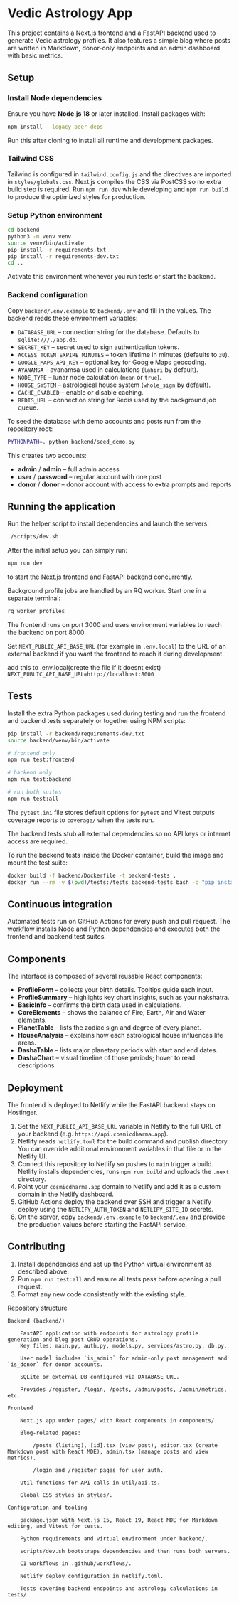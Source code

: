 # Vedic Astrology App

This project contains a Next.js frontend and a FastAPI backend used to generate Vedic astrology profiles. It also features a simple blog where posts are written in Markdown, donor-only endpoints and an admin dashboard with basic metrics.

## Setup

### Install Node dependencies

Ensure you have **Node.js 18** or later installed. Install packages with:

```bash
npm install --legacy-peer-deps
```
Run this after cloning to install all runtime and development packages.

### Tailwind CSS

Tailwind is configured in `tailwind.config.js` and the directives are imported
in `styles/globals.css`. Next.js compiles the CSS via PostCSS so no extra build
step is required. Run `npm run dev` while developing and `npm run build` to
produce the optimized styles for production.

### Setup Python environment

```bash
cd backend
python3 -m venv venv
source venv/bin/activate
pip install -r requirements.txt
pip install -r requirements-dev.txt
cd ..
```
Activate this environment whenever you run tests or start the backend.

### Backend configuration

Copy `backend/.env.example` to `backend/.env` and fill in the values. The backend
reads these environment variables:

* `DATABASE_URL` – connection string for the database. Defaults to
  `sqlite:///./app.db`.
* `SECRET_KEY` – secret used to sign authentication tokens.
* `ACCESS_TOKEN_EXPIRE_MINUTES` – token lifetime in minutes (defaults to `30`).
* `GOOGLE_MAPS_API_KEY` – optional key for Google Maps geocoding.
* `AYANAMSA` – ayanamsa used in calculations (`lahiri` by default).
* `NODE_TYPE` – lunar node calculation (`mean` or `true`).
* `HOUSE_SYSTEM` – astrological house system (`whole_sign` by default).
* `CACHE_ENABLED` – enable or disable caching.
* `REDIS_URL` – connection string for Redis used by the background job queue.

To seed the database with demo accounts and posts run from the repository root:

```bash
PYTHONPATH=. python backend/seed_demo.py
```

This creates two accounts:
* **admin** / **admin** – full admin access
* **user** / **password** – regular account with one post
* **donor** / **donor** – donor account with access to extra prompts and reports

## Running the application

Run the helper script to install dependencies and launch the servers:

```bash
./scripts/dev.sh
```

After the initial setup you can simply run:

```bash
npm run dev
```
to start the Next.js frontend and FastAPI backend concurrently.

Background profile jobs are handled by an RQ worker. Start one in a
separate terminal:

```bash
rq worker profiles
```

The frontend runs on port 3000 and uses environment variables to reach the backend on port 8000.

Set `NEXT_PUBLIC_API_BASE_URL` (for example in `.env.local`) to the URL of an
external backend if you want the frontend to reach it during development.

add this to .env.local(create the file if it doesnt exist)
`NEXT_PUBLIC_API_BASE_URL=http://localhost:8000`

## Tests

Install the extra Python packages used during testing and run the frontend and backend tests separately or together using NPM scripts:

```bash
pip install -r backend/requirements-dev.txt
source backend/venv/bin/activate
```

```bash
# frontend only
npm run test:frontend

# backend only
npm run test:backend

# run both suites
npm run test:all
```

The `pytest.ini` file stores default options for `pytest` and Vitest outputs
coverage reports to `coverage/` when the tests run.

The backend tests stub all external dependencies so no API keys or internet access are required.

To run the backend tests inside the Docker container, build the image and mount the test suite:

```bash
docker build -f backend/Dockerfile -t backend-tests .
docker run --rm -v $(pwd)/tests:/tests backend-tests bash -c "pip install pytest && PYTHONPATH=/app pytest -q /tests"
```

## Continuous integration

Automated tests run on GitHub Actions for every push and pull request. The workflow installs Node and Python dependencies and executes both the frontend and backend test suites.

## Components

The interface is composed of several reusable React components:

- **ProfileForm** – collects your birth details. Tooltips guide each input.
- **ProfileSummary** – highlights key chart insights, such as your nakshatra.
- **BasicInfo** – confirms the birth data used in calculations.
- **CoreElements** – shows the balance of Fire, Earth, Air and Water elements.
- **PlanetTable** – lists the zodiac sign and degree of every planet.
- **HouseAnalysis** – explains how each astrological house influences life areas.
- **DashaTable** – lists major planetary periods with start and end dates.
- **DashaChart** – visual timeline of those periods; hover to read descriptions.

## Deployment

The frontend is deployed to Netlify while the FastAPI backend stays on Hostinger.

1. Set the `NEXT_PUBLIC_API_BASE_URL` variable in Netlify to the full URL of your backend (e.g. `https://api.cosmicdharma.app`).
2. Netlify reads `netlify.toml` for the build command and publish directory. You can override additional environment variables in that file or in the Netlify UI.
3. Connect this repository to Netlify so pushes to `main` trigger a build. Netlify installs dependencies, runs `npm run build` and uploads the `.next` directory.
4. Point your `cosmicdharma.app` domain to Netlify and add it as a custom domain in the Netlify dashboard.
5. GitHub Actions deploy the backend over SSH and trigger a Netlify deploy using the `NETLIFY_AUTH_TOKEN` and `NETLIFY_SITE_ID` secrets.
6. On the server, copy `backend/.env.example` to `backend/.env` and provide the
   production values before starting the FastAPI service.

## Contributing

1. Install dependencies and set up the Python virtual environment as described above.
2. Run `npm run test:all` and ensure all tests pass before opening a pull request.
3. Format any new code consistently with the existing style.


Repository structure

    Backend (backend/)

        FastAPI application with endpoints for astrology profile generation and blog post CRUD operations.
        Key files: main.py, auth.py, models.py, services/astro.py, db.py.

        User model includes `is_admin` for admin-only post management and `is_donor` for donor accounts.

        SQLite or external DB configured via DATABASE_URL.

        Provides /register, /login, /posts, /admin/posts, /admin/metrics, etc.

    Frontend

        Next.js app under pages/ with React components in components/.

        Blog-related pages:

            /posts (listing), [id].tsx (view post), editor.tsx (create Markdown post with React MDE), admin.tsx (manage posts and view metrics).

            /login and /register pages for user auth.

        Util functions for API calls in util/api.ts.

        Global CSS styles in styles/.

    Configuration and tooling

        package.json with Next.js 15, React 19, React MDE for Markdown editing, and Vitest for tests.

        Python requirements and virtual environment under backend/.

        scripts/dev.sh bootstraps dependencies and then runs both servers.

        CI workflows in .github/workflows/.

        Netlify deploy configuration in netlify.toml.

        Tests covering backend endpoints and astrology calculations in tests/.
